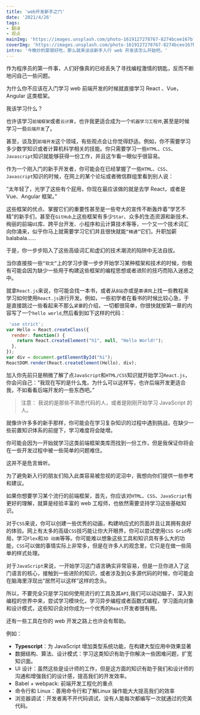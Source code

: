 ```yaml
---
title: 'web开发新手之门'
date: '2021/4/26'
tags:
- 翻译
- 观点
mainImg: 'https://images.unsplash.com/photo-1619127278767-8274bcee167b?crop=entropy&cs=tinysrgb&fit=max&fm=jpg&ixid=MnwxNjUyNjZ8MHwxfHJhbmRvbXx8fHx8fHx8fDE2MTk0NDc4MTg&ixlib=rb-1.2.1&q=80&w=1080'
coverImg: 'https://images.unsplash.com/photo-1619127278767-8274bcee167b?crop=entropy&cs=tinysrgb&fit=max&fm=jpg&ixid=MnwxNjUyNjZ8MHwxfHJhbmRvbXx8fHx8fHx8fDE2MTk0NDc4MTg&ixlib=rb-1.2.1&q=80&w=400'
intro: '今晚炒的菜很好吃，那么就来谈谈新手入行 web 开发该怎么开始吧。'
---
```


作为程序员的第一件事，人们好像真的已经丢失了寻找编程激情的钥匙，反而不断地问自己一些问题。

为什么你不应该在入门学习 web 前端开发的时候就直接学习 React 、Vue， Angular 这类框架。

我该学习什么？

也许该学习`前端框架`或者`云计算`，也许我更适合成为一个`机器学习工程师`,甚至是时候学习一些`后端开发`了。

甚至，谈及到`前端开发`这个领域，有些观点会让你觉得舒适。例如，你不需要学习多少数学知识或者计算机科学相关的技能。你只需要学习一些`HTML`、`CSS`、`Javascript`知识就能够获得一份工作，并且这乍看一眼似乎很容易。

作为一个刚入门的新手开发者，你可能会在已经掌握了一些`HTML`、`CSS`、`Javascript`知识的时候，在网上的某个论坛或者微信群组里看到别人说：

“太年轻了，光学了这些有个屁用，你现在最应该做的就是去学 React，或者是 Vue、Angular 框架。”

这些框架的优点、掌握它们的重要性甚至是一些夸大的宣传不断轰炸着“学艺不精”的新手们，甚至在`GitHub`上这些框架有多少`Star`、众多的生态资源和新技术、绚丽的前端`UI`库、跨平台开发、小程序和云计算技术等等，一个又一个技术词汇向你涌来，似乎你马上就需要学习它们并且很快就能`“精通”`它们，升职加薪 balabala……

于是，你一步步陷入了这些高级词汇和虚幻的技术潮流的陷阱中无法自拔。

当你直接按一些`“软文”`上的学习步骤一步步开始学习某种框架和技术的时候，你极有可能会因为缺少一些用于构建这些框架的编程思想或者进阶的技巧而陷入迷惑之中。

就拿`React.js`来说，你可能会找一本书，或者从`B站`亦或是`慕课网`上找一些教程来学习如何使用`React.js`进行开发。例如，一些初学者在看书的时候比较心急，于是直接跳过一些看起来不那么`紧要`的介绍，一切都很简单，你很快就按第一章的内容写了一个`hello world`,然后看到如下这样的代码：

```js
 'use strict';
var Hello = React.createClass({
  render: function() {
    return React.createElement("h1", null, "Hello World!");
  },
});
var div = document.getElementById("hi");
ReactDOM.render(React.createElement(Hello), div);
```

加入你先前只是稍微了解了点`JavaScript`和`HTML/CSS`知识就开始学习`React.js`，你会问自己：“我现在写的是什么鬼，为什么可以这样写，也许后端开发更适合我，不如看看后端开发的一些东西吧。”

> 注意： 我说的是那些不熟悉代码的人，或者是刚刚开始学习 JavaScript 的人。

就像许许多多的新手那样，你可能会在学习复杂知识的过程中遇到挑战，在缺少一些前置知识体系的前提下，学习难度将会陡增。

你可能会因为一开始就学习这类前端框架类库而找到一份工作，但是我保证你将会在一些开发过程中被一些简单的问题难住。

这并不是危言耸听。

为了避免新入行的朋友们陷入此类容易被忽视的泥沼中，我想向你们提供一些参考和建议。

如果你想要学习某个流行的前端框架，首先，你应该对`HTML`、`CSS`、`JavaScript`有更好的理解，就算是经验丰富的 web 工程师，也依然需要坚持学习这些基础知识。

对于`CSS`来说，你可以创建一些优秀的动画，构建响应式的页面并且让其拥有良好的体验。网上有太多的高级`CSS`技巧能让你大开眼界，你可以尝试使用`CSS Grid`布局，学习`Flex`和`3D 动画`等等。你可能难以想象这些工具和知识具有多么大的功能，`CSS`可以做的事情实际上非常多，但是在许多人的观念里，它只是在做一些简单的样式处理。

对于`JavaScript`来说，一开始学习这门语言确实非常容易，但是一旦你进入了这门语言的核心，接触到一些进阶的知识，或者涉及到众多源代码的时候，你可能会在脑海里浮现出“居然可以这样”这样的念头。

所以，不要完全只是学习如何使用流行的工具及其`API`,我们可以动动脑子，深入到编程的世界中来，尝试学习模块化，学习异步编程或者函数式编程，学习面向对象和设计模式，这些知识会对你成为一个优秀的`React`开发者很有用。

还有一些工具在你的 web 开发之路上也许会有帮助。

例如：

- **Typescript**：为 JavaScript 增加类型系统功能，在构建大型应用中效果显著
- 数据结构、算法、设计模式：学习这类知识有助于你解决一些困难问题，扩宽知识面。
- UI 设计：虽然这些是设计师的工作，但是这方面的知识有助于我们和设计师的沟通和增强我们的设计感，提高我们的开发效率。
- Babel + webpack: 前端开发工程化的重点
- 命令行和 Linux：善用命令行和了解Linux 操作能大大提高我们的效率
- 浏览器调试：开发者离不开代码调试，没有人能每次都编写一次就通过的完美代码。



